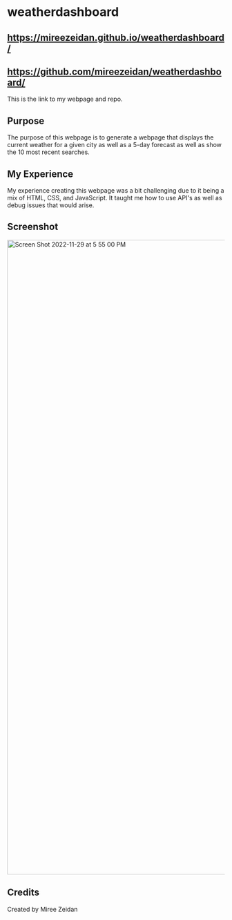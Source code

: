 # weatherdashboard

## https://mireezeidan.github.io/weatherdashboard/

## https://github.com/mireezeidan/weatherdashboard/

This is the link to my webpage and repo.

## Purpose

The purpose of this webpage is to generate a webpage that displays the current weather for a given city as well as a 5-day forecast as well as show the 10 most recent searches.

## My Experience

My experience creating this webpage was a bit challenging due to it being a mix of HTML, CSS, and JavaScript. It taught me how to use API's as well as debug issues that would arise.

## Screenshot

<img width="1470" alt="Screen Shot 2022-11-29 at 5 55 00 PM" src="https://user-images.githubusercontent.com/115853252/204674430-c3bc5ae7-12c7-48ba-a1b3-87576cb680d4.png">

## Credits

Created by Miree Zeidan

